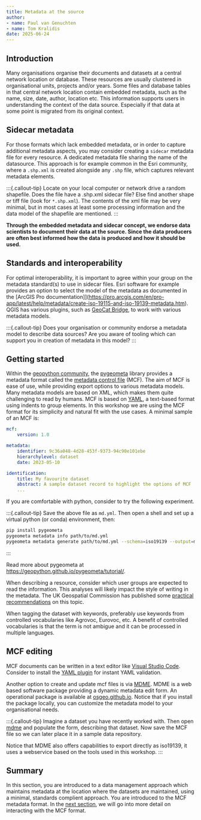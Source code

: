 ```yaml
---
title: Metadata at the source
author: 
- name: Paul van Genuchten 
- name: Tom Kralidis
date: 2025-06-24
---
```


## Introduction

Many organisations organise their documents and datasets at a central network location or database. These resources are usually clustered in organisational units, projects and/or years. Some files and database tables in that central network location contain embedded metadata, such as the name, size, date, author, location etc. This information supports users in understanding the context of the data source. Especially if that data at some point is migrated from its original context.

## Sidecar metadata

For those formats which lack embedded metadata, or in order to capture additional metadata aspects, you may consider creating a `sidecar` metadata file for every resource. A dedicated metadata file sharing the name of the datasource. This approach is for example common in the Esri community, where a `.shp.xml` is created alongside any `.shp` file, which captures relevant metadata elements.

:::{.callout-tip}
Locate on your local computer or network drive a random shapefile. Does the file have a .shp.xml sidecar file? Else find another shape or tiff file (look for `*.shp.xml`). The contents of the xml file may be very minimal, but in most cases at least some processing information and the data model of the shapefile are mentioned. 
:::

**Through the embedded metadata and sidecar concept, we endorse data scientists to document their data at the source. Since the data producers are often best informed how the data is produced and how it should be used.** 

## Standards and interoperability

For optimal interoperability, it is important to agree within your group on the metadata standard(s) to use in sidecar files. Esri software for example provides an option to select the model of the metadata as documented in the [ArcGIS Pro documentation]](https://pro.arcgis.com/en/pro-app/latest/help/metadata/create-iso-19115-and-iso-19139-metadata.htm). QGIS has various plugins, such as [GeoCat Bridge](https://plugins.qgis.org/plugins/geocatbridge/), to work with various metadata models.

:::{.callout-tip}
Does your organisation or community endorse a metadata model to describe data sources?
Are you aware of tooling which can support you in creation of metadata in this model?
:::

## Getting started

Within the [geopython community](https://geopython.github.io), the [pygeometa](https://geopython.github.io/pygeometa) library provides a metadata format called the [metadata control file](https://geopython.github.io/pygeometa/reference/mcf) (MCF). The aim of MCF is ease of use, while providing export options to various metadata models. Many metadata models are based on XML, which makes them quite challenging to read by humans. MCF is based on [YAML](https://www.yaml.io/spec/), a text-based format using indents to group elements. In this workshop we are using the MCF format for its simplicity and natural fit with the use cases. A minimal sample of an MCF is:

```yaml
mcf:
    version: 1.0

metadata:
    identifier: 9c36a048-4d28-453f-9373-94c90e101ebe
    hierarchylevel: dataset
    date: 2023-05-10

identification:
    title: My favourite dataset
    abstract: A sample dataset record to highlight the options of MCF
    ...
```

If you are comfortable with python, consider to try the following experiment.

:::{.callout-tip}
Save the above file as `md.yml`. Then open a shell and set up a virtual python (or conda) environment, then:

```bash
pip install pygeometa
pygeometa metadata info path/to/md.yml
pygeometa metadata generate path/to/md.yml --schema=iso19139 --output=md.xml
```
:::

Read more about pygeometa at <https://geopython.github.io/pygeometa/tutorial/>.

When describing a resource, consider which user groups are expected to read the information. This analyses will likely impact the style of writing in the metadata. The UK Geospatial Commission has published some [practical recommendations](https://www.gov.uk/government/publications/search-engine-optimisation-for-publishers-best-practice-guide) on this topic.

When tagging the dataset with keywords, preferably use keywords from controlled vocabularies like Agrovoc, Eurovoc, etc. A benefit of controlled vocabularies is that the term is not ambigue and it can be processed in multiple languages. 

## MCF editing

MCF documents can be written in a text editor like [Visual Studio Code](https://code.visualstudio.com). Consider to install the [YAML plugin](https://marketplace.visualstudio.com/items?itemName=redhat.vscode-yaml) for instant YAML validation. 

Another option to create and update mcf files is via [MDME](https://github.com/osgeo/mdme). MDME is a web based software package providing a dynamic metadata edit form. An operational package is available at [osgeo.github.io](https://osgeo.github.io/mdme). Notice that if you install the package locally, you can customize the metadata model to your organisational needs.

:::{.callout-tip}
Imagine a dataset you have recently worked with. Then open [mdme](https://osgeo.github.io/mdme) and populate the form, describing that dataset. Now save the MCF file so we can later place it in a sample data repository. 

Notice that MDME also offers capabilities to export directly as iso19139, it uses a webservice based on the tools used in this workshop.
:::

## Summary

In this section, you are introduced to a data management approach which maintains metadata at the location where the datasets are maintained, using a minimal, standards complient approach. You are introduced to the MCF metadata format. In the [next section](./2-interact-with-data-repositories.md), we will go into more detail on interacting with the MCF format.
